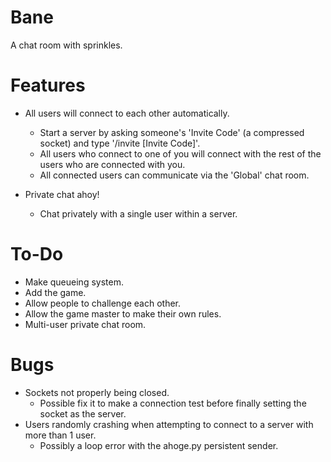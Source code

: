 # Bane
A chat room with sprinkles.

# Features
* All users will connect to each other automatically.
  * Start a server by asking someone's 'Invite Code' (a compressed socket) and type '/invite [Invite Code]'.
  * All users who connect to one of you will connect with the rest of the users who are connected with you.
  * All connected users can communicate via the 'Global' chat room.

* Private chat ahoy!
  * Chat privately with a single user within a server.

# To-Do
* Make queueing system.
* Add the game.
* Allow people to challenge each other.
* Allow the game master to make their own rules.
* Multi-user private chat room.

# Bugs
* Sockets not properly being closed.
  * Possible fix it to make a connection test before finally setting the socket as the server.
* Users randomly crashing when attempting to connect to a server with more than 1 user.
  * Possibly a loop error with the ahoge.py persistent sender.
